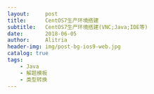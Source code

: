 ```yaml
---
layout:     post
title:      CentOS7生产环境搭建
subtitle:   CentOS7生产环境搭建(VNC;Java;IDE等)
date:       2018-06-05
author:     Alitria
header-img: img/post-bg-ios9-web.jpg
catalog: true
tags:
    - Java
    - 解题模板
    - 类型转换
---
```


